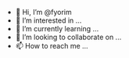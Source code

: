 - 👋 Hi, I’m @fyorim
- 👀 I’m interested in ...
- 🌱 I’m currently learning ...
- 💞️ I’m looking to collaborate on ...
- 📫 How to reach me ...

<!---
fyorim/fyorim is a ✨ special ✨ repository because its `README.md` (this file) appears on your GitHub profile.
You can click the Preview link to take a look at your changes.
--->
